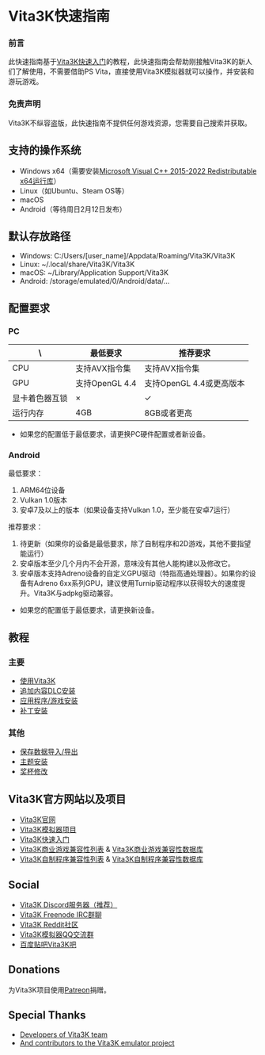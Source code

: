 # Vita3K快速指南

### 前言
此快速指南基于[Vita3K快速入门](https://vita3k.org/quickstart)的教程，此快速指南会帮助刚接触Vita3K的新人们了解使用，不需要借助PS Vita，直接使用Vita3K模拟器就可以操作，并安装和游玩游戏。

### 免责声明
Vita3K不纵容盗版，此快速指南不提供任何游戏资源，您需要自己搜索并获取。

## 支持的操作系统
- Windows x64（需要安装[Microsoft Visual C++ 2015-2022 Redistributable x64运行库](https://aka.ms/vs/17/release/vc_redist.x64.exe)）
- Linux（如Ubuntu、Steam OS等）
- macOS
- Android（等待周日2月12日发布）

## 默认存放路径
- Windows: C:/Users/[user_name]/Appdata/Roaming/Vita3K/Vita3K
- Linux: ~/.local/share/Vita3K/Vita3K
- macOS: ~/Library/Application Support/Vita3K
- Android: /storage/emulated/0/Android/data/...

## 配置要求
### PC

\ | 最低要求 | 推荐要求 
--- | --- | --- 
CPU | 支持AVX指令集 | 支持AVX指令集 
GPU | 支持OpenGL 4.4 | 支持OpenGL 4.4或更高版本 
显卡着色器互锁 | × | ✓ 
运行内存 | 4GB | 8GB或者更高 

- 如果您的配置低于最低要求，请更换PC硬件配置或者新设备。

### Android
最低要求：
1. ARM64位设备
2. Vulkan 1.0版本
3. 安卓7及以上的版本（如果设备支持Vulkan 1.0，至少能在安卓7运行）

推荐要求：
1. 待更新（如果你的设备是最低要求，除了自制程序和2D游戏，其他不要指望能运行）
2. 安卓版本至少几个月内不会开源，意味没有其他人能构建以及修改它。
3. 安卓版本支持Adreno设备的自定义GPU驱动（特指高通处理器）。如果你的设备有Adreno 6xx系列GPU，建议使用Turnip驱动程序以获得较大的速度提升。Vita3K与adpkg驱动兼容。

- 如果您的配置低于最低要求，请更换新设备。

## 教程
### 主要
- [使用Vita3K](http://croden1999.github.io/Vita3K-quick-guide/README_USE_VITA3K)  
- [追加内容DLC安装](http://croden1999.github.io/Vita3K-quick-guide/README_ADDCONT)
- [应用程序/游戏安装](http://croden1999.github.io/Vita3K-quick-guide/README_APP)
- [补丁安装](http://croden1999.github.io/Vita3K-quick-guide/README_PATCH)

### 其他
- [保存数据导入/导出](http://croden1999.github.io/Vita3K-quick-guide/README_SAVEDATA)
- [主题安装](http://croden1999.github.io/Vita3K-quick-guide/README_THEME)
- [奖杯修改](http://croden1999.github.io/Vita3K-quick-guide/README_TROPHY)

## Vita3K官方网站以及项目
- [Vita3K官网](https://vita3k.org)
- [Vita3K模拟器项目](https://github.com/Vita3K/Vita3K)
- [Vita3K快速入门](https://vita3k.org/quickstart)
- [Vita3K商业游戏兼容性列表](https://vita3k.org/compatibility) & [Vita3K商业游戏兼容性数据库](https://github.com/Vita3K/compatibility/issues)
- [Vita3K自制程序兼容性列表](https://vita3k.org/compatibility-homebrew) & [Vita3K自制程序兼容性数据库](https://github.com/Vita3K/homebrew-compatibility/issues)

## Social
- [Vita3K Discord服务器（推荐）](https://discord.gg/MaWhJVH)
- [Vita3K Freenode IRC群聊](https://webchat.freenode.net/?channels=%23vita3k)
- [Vita3K Reddit社区](https://www.reddit.com/r/vita3k)
- [Vita3K模拟器QQ交流群](https://jq.qq.com/?_wv=1027&k=cg1vogjK)
- [百度贴吧Vita3K吧](https://tieba.baidu.com/f?kw=vita3k&fr=index)

## Donations
为Vita3K项目使用[Patreon](https://www.patreon.com/Vita3K)捐赠。

## Special Thanks
- [Developers of Vita3K team](https://github.com/Vita3K)
- [And contributors to the Vita3K emulator project](https://github.com/Vita3K/Vita3K/graphs/contributors)
